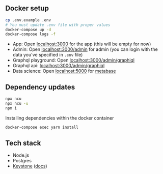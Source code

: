 ## Docker setup

```sh
cp .env.example .env
# You must update .env file with proper values
docker-compose up -d
docker-compose logs -f
```

- App: Open [localhost:3000](http://localhost:3000) for the app (this will be empty for now)
- Admin: Open [localhost:3000/admin](http://localhost:3000/admin) for admin (you can login with the data you've specified in `.env` file)
- Graphql playground: Open [localhost:3000/admin/graphiql](http://localhost:3000/admin/graphiql)
- Graphql api: [localhost:3000/admin/graphiql](http://localhost:3000/admin/api)
- Data science: Open [localhost:5000](http://localhost:5000) for [metabase](https://www.metabase.com/)

## Dependency updates

```sh
npx ncu
npx ncu -u
npm i
```

Installing dependencies within the docker container

```sh
docker-compose exec yarn install
```

## Tech stack

- Node.js
- Postgres
- [Keystone](https://github.com/keystonejs/keystone) ([docs](https://www.keystonejs.com/))
